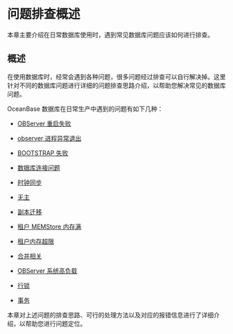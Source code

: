 问题排查概述 
===========================

本章主要介绍在日常数据库使用时，遇到常见数据库问题应该如何进行排查。

概述 
-----------------------

在使用数据库时，经常会遇到各种问题，很多问题经过排查可以自行解决掉。这里针对不同的数据库问题进行详细的问题排查思路介绍，以帮助您解决常见的数据库问题。

OceanBase 数据库在日常生产中遇到的问题有如下几种：

* [OBServer 重启失败](/zh-CN/5.administrator-guide/10.o-m-management/4.troubleshooting/3.observer-restart-failure-troubleshooting.md)

  

* [observer 进程异常退出](/zh-CN/5.administrator-guide/10.o-m-management/4.troubleshooting/4.observer-process-exits-abnormally.md)

  

* [BOOTSTRAP 失败](/zh-CN/5.administrator-guide/10.o-m-management/4.troubleshooting/5.troubleshooting-bootstrap-failures.md)

  

* [数据库连接问题](/zh-CN/5.administrator-guide/10.o-m-management/4.troubleshooting/6.troubleshooting-database-connectivity-issues.md)

  

* [时钟同步](/zh-CN/5.administrator-guide/10.o-m-management/4.troubleshooting/7.troubleshoot-clock-synchronization-issues.md)

  

* [无主](/zh-CN/5.administrator-guide/10.o-m-management/4.troubleshooting/8.no-primary-troubleshooting.md)

  

* [副本迁移](/zh-CN/5.administrator-guide/10.o-m-management/4.troubleshooting/9.troubleshooting-replica-migration.md)

  

* [租户 MEMStore 内存满](/zh-CN/5.administrator-guide/10.o-m-management/4.troubleshooting/10.troubleshooting-when-the-memory-of-tenant-memstore-is-full.md)

  

* [租户内存超限](/zh-CN/5.administrator-guide/10.o-m-management/4.troubleshooting/11.tenant-memory-limit-exceeded.md)

  

* [合并相关](/zh-CN/5.administrator-guide/10.o-m-management/4.troubleshooting/12.merge-troubleshooting.md)

  

* [OBServer 系统高负载](/zh-CN/5.administrator-guide/10.o-m-management/4.troubleshooting/13.high-load-processing-in-observer-system.md)

  

* [行锁](/zh-CN/5.administrator-guide/10.o-m-management/4.troubleshooting/14.row-lock-troubleshooting.md)

  

* [事务](/zh-CN/5.administrator-guide/10.o-m-management/4.troubleshooting/15.transaction-troubleshooting.md)

  




本章对上述问题的排查思路、可行的处理方法以及对应的报错信息进行了详细介绍，以帮助您进行问题定位。





